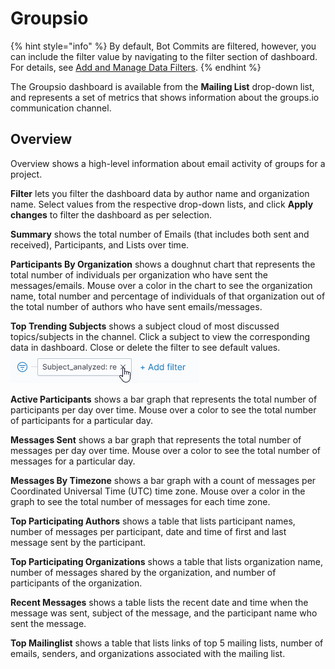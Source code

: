 # Groupsio

{% hint style="info" %}
By default, Bot Commits are filtered, however, you can include the filter value by navigating to the filter section of dashboard. For details, see [Add and Manage Data Filters](../../../filter-data/add-and-manage-data-filters.md).
{% endhint %}

The Groupsio dashboard is available from the **Mailing List** drop-down list, and represents a set of metrics that shows information about the groups.io communication channel.

## Overview <a id="Groups.io-Groups.io&gt;Overview"></a>

Overview shows a high-level information about email activity of groups for a project.

**Filter** lets you filter the dashboard data by author name and organization name. Select values from the respective drop-down lists, and click **Apply changes** to filter the dashboard as per selection.

**Summary** shows the total number of Emails \(that includes both sent and received\), Participants, and Lists over time.

**Participants By Organization** shows a doughnut chart that represents the total number of individuals per organization who have sent the messages/emails. Mouse over a color in the chart to see the organization name, total number and percentage of individuals of that organization out of the total number of authors who have sent emails/messages.

**Top Trending Subjects** shows a subject cloud of most discussed topics/subjects in the channel. Click a subject to view the corresponding data in dashboard. Close or delete the filter to see default values. ![](../../../../.gitbook/assets/clear-filter.png) 

**Active Participants** shows a bar graph that represents the total number of participants per day over time. Mouse over a color to see the total number of participants for a particular day.

**Messages Sent** shows a bar graph that represents the total number of messages per day over time. Mouse over a color to see the total number of messages for a particular day.

**Messages By Timezone** shows a bar graph with a count of messages per Coordinated Universal Time \(UTC\) time zone. Mouse over a color in the graph to see the total number of messages for each time zone.

**Top Participating Authors** shows a table that lists participant names, number of messages per participant, date and time of first and last message sent by the participant.

**Top Participating Organizations** shows a table that lists organization name, number of messages shared by the organization, and number of participants of the organization.

**Recent Messages** shows a table lists the recent date and time when the message was sent, subject of the message, and the participant name who sent the message.

**Top Mailinglist** shows a table that lists links of top 5 mailing lists, number of emails, senders, and organizations associated with the mailing list.

